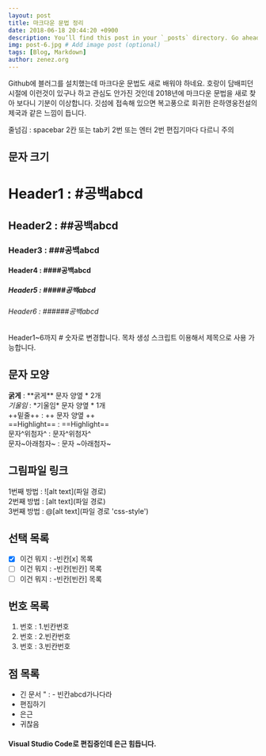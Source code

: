 ```yaml
---
layout: post
title: 마크다운 문법 정리
date: 2018-06-18 20:44:20 +0900
description: You’ll find this post in your `_posts` directory. Go ahead and edit it and re-build the site to see your changes. # Add post description (optional)
img: post-6.jpg # Add image post (optional)
tags: [Blog, Markdown]
author: zenez.org
---
```

Github에 블러그를 설치했는데 마크다운 문법도 새로 배워야 하네요. 호랑이 담배피던 시절에 이런것이 있구나 하고 관심도 안가진 것인데 2018년에 마크다운 문법을 새로 찾아 보다니 기분이 이상합니다. 깃섬에 접속해 있으면 복고풍으로 회귀한 은하영웅전설의 제국과 같은 느낌이 듭니다.

줄넘김 : spacebar 2칸 또는 tab키 2번 또는 엔터 2번
편집기마다 다르니 주의

## 문자 크기  
# Header1 : \#공백abcd   
## Header2 : \#\#공백abcd   
### Header3 : \#\#\#공백abcd   
#### Header4 : \#\#\#\#공백abcd   
##### Header5 : \#\#\#\#\#공백abcd   
###### Header6 : \#\#\#\#\#\#공백abcd   
Header1~6까지 \# 숫자로 변경합니다.
목차 생성 스크립트 이용해서 제목으로 사용 가능합니다.

## 문자 모양  
**굵게** : \*\*굵게\*\* 문자 양옆  \* 2개   
*기울임* : \*기울임\*   문자 양옆  \* 1개   
++밑줄++ : \+\+ 문자 양옆 \+\+   
==Highlight== : \=\=Highlight\=\=   
문자^위첨자^ : 문자\^위첨자\^       
문자~아래첨자~ : 문자 \~아래첨자\~

## 그림파일 링크
1번째 방법 : ![alt text](파일 경로)   
2번째 방법 : [alt text](파일 경로)    
3번째 방법 : @[alt text](파일 경로 'css-style')

## 선택 목록
- [x] 이건 뭐지 : \-빈칸[x] 목록
- [ ] 이건 뭐지 : \-빈칸[빈칸] 목록  
- [ ] 이건 뭐지 : \-빈칸[빈칸] 목록  

## 번호 목록
1. 번호 : 1.빈칸번호
2. 번호 : 2.빈칸번호
3. 번호 : 3.빈칸번호

## 점 목록
- 긴 문서 " : \- 빈칸abcd가나다라
- 편집하기
- 은근
- 귀찮음  

#### Visual Studio Code로 편집중인데 은근 힘듭니다.